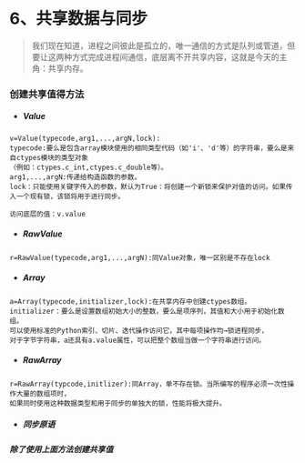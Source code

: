# 6、共享数据与同步

> 我们现在知道，进程之间彼此是孤立的，唯一通信的方式是队列或管道，但要让这两种方式完成进程间通信，底层离不开共享内容，这就是今天的主角：共享内存。

### 创建共享值得方法

* ##### Value

```
v=Value(typecode,arg1,...,argN,lock):
typecode:要么是包含array模块使用的相同类型代码（如'i'、'd'等）的字符串，要么是来自ctypes模块的类型对象
（例如：ctypes.c_int,ctypes.c_double等）。
arg1,...,argN:传递给构造函数的参数。
lock：只能使用关键字传入的参数，默认为True：将创建一个新锁来保护对值的访问。如果传入一个现有锁，该锁将用于进行同步。

访问底层的值：v.value
```

* ##### RawValue

```
r=RawValue(typecode,arg1,...,argN):同Value对象，唯一区别是不存在lock
```

* ##### Array

```
a=Array(typecode,initializer,lock):在共享内存中创建ctypes数组。
initializer：要么是设置数组初始大小的整数，要么是项序列，其值和大小用于初始化数组。
可以使用标准的Python索引、切片、迭代操作访问它，其中每项操作均→锁进程同步，
对于字节字符串，a还具有a.value属性，可以把整个数组当做一个字符串进行访问。
```

* ##### RawArray

```
r=RawArray(typcode,initlizer):同Array，单不存在锁。当所编写的程序必须一次性操作大量的数组项时，
如果同时使用这种数据类型和用于同步的单独大的锁，性能将极大提升。
```

* ##### 同步原语

##### 除了使用上面方法创建共享值



